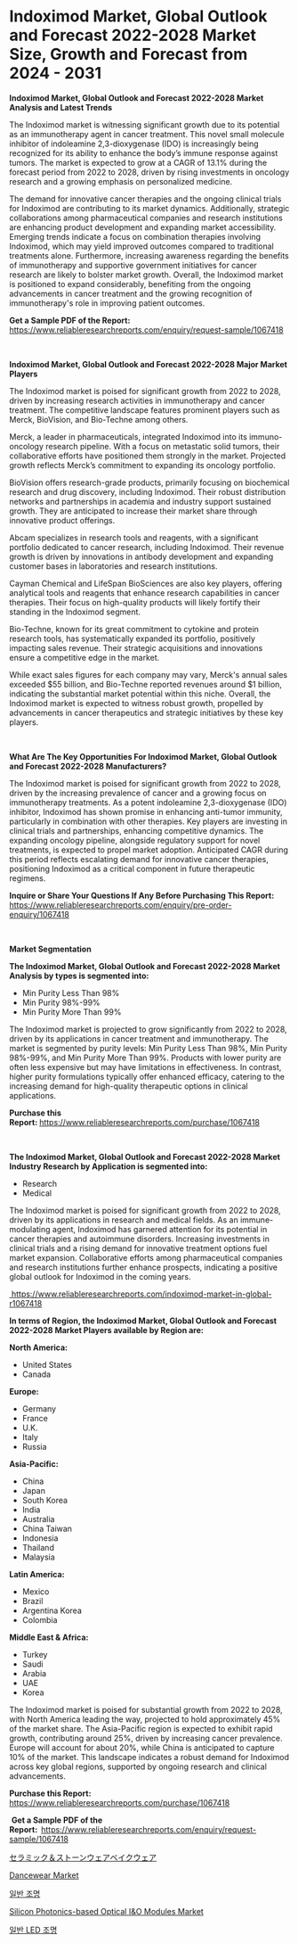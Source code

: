 <p><h1>Indoximod Market, Global Outlook and Forecast 2022-2028 Market Size, Growth and Forecast from 2024 - 2031</h1></p><p><strong>Indoximod Market, Global Outlook and Forecast 2022-2028 Market Analysis and Latest Trends</strong></p>
<p><p>The Indoximod market is witnessing significant growth due to its potential as an immunotherapy agent in cancer treatment. This novel small molecule inhibitor of indoleamine 2,3-dioxygenase (IDO) is increasingly being recognized for its ability to enhance the body’s immune response against tumors. The market is expected to grow at a CAGR of 13.1% during the forecast period from 2022 to 2028, driven by rising investments in oncology research and a growing emphasis on personalized medicine.</p><p>The demand for innovative cancer therapies and the ongoing clinical trials for Indoximod are contributing to its market dynamics. Additionally, strategic collaborations among pharmaceutical companies and research institutions are enhancing product development and expanding market accessibility. Emerging trends indicate a focus on combination therapies involving Indoximod, which may yield improved outcomes compared to traditional treatments alone. Furthermore, increasing awareness regarding the benefits of immunotherapy and supportive government initiatives for cancer research are likely to bolster market growth. Overall, the Indoximod market is positioned to expand considerably, benefiting from the ongoing advancements in cancer treatment and the growing recognition of immunotherapy's role in improving patient outcomes.</p></p>
<p><strong>Get a Sample PDF of the Report:&nbsp;</strong> <a href="https://www.reliableresearchreports.com/enquiry/request-sample/1067418">https://www.reliableresearchreports.com/enquiry/request-sample/1067418</a></p>
<p>&nbsp;</p>
<p><strong>Indoximod Market, Global Outlook and Forecast 2022-2028 Major Market Players</strong></p>
<p><p>The Indoximod market is poised for significant growth from 2022 to 2028, driven by increasing research activities in immunotherapy and cancer treatment. The competitive landscape features prominent players such as Merck, BioVision, and Bio-Techne among others.</p><p>Merck, a leader in pharmaceuticals, integrated Indoximod into its immuno-oncology research pipeline. With a focus on metastatic solid tumors, their collaborative efforts have positioned them strongly in the market. Projected growth reflects Merck’s commitment to expanding its oncology portfolio.</p><p>BioVision offers research-grade products, primarily focusing on biochemical research and drug discovery, including Indoximod. Their robust distribution networks and partnerships in academia and industry support sustained growth. They are anticipated to increase their market share through innovative product offerings.</p><p>Abcam specializes in research tools and reagents, with a significant portfolio dedicated to cancer research, including Indoximod. Their revenue growth is driven by innovations in antibody development and expanding customer bases in laboratories and research institutions.</p><p>Cayman Chemical and LifeSpan BioSciences are also key players, offering analytical tools and reagents that enhance research capabilities in cancer therapies. Their focus on high-quality products will likely fortify their standing in the Indoximod segment.</p><p>Bio-Techne, known for its great commitment to cytokine and protein research tools, has systematically expanded its portfolio, positively impacting sales revenue. Their strategic acquisitions and innovations ensure a competitive edge in the market.</p><p>While exact sales figures for each company may vary, Merck's annual sales exceeded $55 billion, and Bio-Techne reported revenues around $1 billion, indicating the substantial market potential within this niche. Overall, the Indoximod market is expected to witness robust growth, propelled by advancements in cancer therapeutics and strategic initiatives by these key players.</p></p>
<p>&nbsp;</p>
<p><strong>What Are The Key Opportunities For Indoximod Market, Global Outlook and Forecast 2022-2028 Manufacturers?</strong></p>
<p><p>The Indoximod market is poised for significant growth from 2022 to 2028, driven by the increasing prevalence of cancer and a growing focus on immunotherapy treatments. As a potent indoleamine 2,3-dioxygenase (IDO) inhibitor, Indoximod has shown promise in enhancing anti-tumor immunity, particularly in combination with other therapies. Key players are investing in clinical trials and partnerships, enhancing competitive dynamics. The expanding oncology pipeline, alongside regulatory support for novel treatments, is expected to propel market adoption. Anticipated CAGR during this period reflects escalating demand for innovative cancer therapies, positioning Indoximod as a critical component in future therapeutic regimens.</p></p>
<p><strong>Inquire or Share Your Questions If Any Before Purchasing This Report:</strong> <a href="https://www.reliableresearchreports.com/enquiry/pre-order-enquiry/1067418">https://www.reliableresearchreports.com/enquiry/pre-order-enquiry/1067418</a></p>
<p>&nbsp;</p>
<p><strong>Market Segmentation</strong></p>
<p><strong>The Indoximod Market, Global Outlook and Forecast 2022-2028 Market Analysis by types is segmented into:</strong></p>
<p><ul><li>Min Purity Less Than 98%</li><li>Min Purity 98%-99%</li><li>Min Purity More Than 99%</li></ul></p>
<p><p>The Indoximod market is projected to grow significantly from 2022 to 2028, driven by its applications in cancer treatment and immunotherapy. The market is segmented by purity levels: Min Purity Less Than 98%, Min Purity 98%-99%, and Min Purity More Than 99%. Products with lower purity are often less expensive but may have limitations in effectiveness. In contrast, higher purity formulations typically offer enhanced efficacy, catering to the increasing demand for high-quality therapeutic options in clinical applications.</p></p>
<p><strong>Purchase this Report:&nbsp;</strong><a href="https://www.reliableresearchreports.com/purchase/1067418">https://www.reliableresearchreports.com/purchase/1067418</a></p>
<p>&nbsp;</p>
<p><strong>The Indoximod Market, Global Outlook and Forecast 2022-2028 Market Industry Research by Application is segmented into:</strong></p>
<p><ul><li>Research</li><li>Medical</li></ul></p>
<p><p>The Indoximod market is poised for significant growth from 2022 to 2028, driven by its applications in research and medical fields. As an immune-modulating agent, Indoximod has garnered attention for its potential in cancer therapies and autoimmune disorders. Increasing investments in clinical trials and a rising demand for innovative treatment options fuel market expansion. Collaborative efforts among pharmaceutical companies and research institutions further enhance prospects, indicating a positive global outlook for Indoximod in the coming years.</p></p>
<p><a href="https://www.reliableresearchreports.com/indoximod-market-in-global-r1067418">&nbsp;https://www.reliableresearchreports.com/indoximod-market-in-global-r1067418</a></p>
<p><strong>In terms of Region, the Indoximod Market, Global Outlook and Forecast 2022-2028 Market Players available by Region are:</strong></p>
<p>
    <p> <strong> North America: </strong>
        <ul>
            <li>United States</li>
            <li>Canada</li>
        </ul>
        </p> 
    <p> <strong> Europe: </strong>
        <ul>
            <li>Germany</li>
            <li>France</li>
            <li>U.K.</li>
            <li>Italy</li>
            <li>Russia</li>
        </ul>
        </p> 
    <p> <strong> Asia-Pacific: </strong>
        <ul>
            <li>China</li>
            <li>Japan</li>
            <li>South Korea</li>
            <li>India</li>
            <li>Australia</li>
            <li>China Taiwan</li>
            <li>Indonesia</li>
            <li>Thailand</li>
            <li>Malaysia</li>
        </ul>
        </p> 
    <p> <strong> Latin America: </strong>
        <ul>
            <li>Mexico</li>
            <li>Brazil</li>
            <li>Argentina Korea</li>
            <li>Colombia</li>
        </ul>
        </p> 
    <p> <strong> Middle East & Africa: </strong>
        <ul>
            <li>Turkey</li>
            <li>Saudi</li>
            <li>Arabia</li>
            <li>UAE</li>
            <li>Korea</li>
        </ul>
    </p>
    </p>
<p><p>The Indoximod market is poised for substantial growth from 2022 to 2028, with North America leading the way, projected to hold approximately 45% of the market share. The Asia-Pacific region is expected to exhibit rapid growth, contributing around 25%, driven by increasing cancer prevalence. Europe will account for about 20%, while China is anticipated to capture 10% of the market. This landscape indicates a robust demand for Indoximod across key global regions, supported by ongoing research and clinical advancements.</p></p>
<p><strong>Purchase this Report: </strong><a href="https://www.reliableresearchreports.com/purchase/1067418">https://www.reliableresearchreports.com/purchase/1067418</a></p>
<p>&nbsp;<strong>Get a Sample PDF of the Report:&nbsp;&nbsp;</strong><a href="https://www.reliableresearchreports.com/enquiry/request-sample/1067418">https://www.reliableresearchreports.com/enquiry/request-sample/1067418</a></p>
<p><strong></strong></p>
<p><p><a href="https://github.com/mohamedbakry57/Market-Research-Report-List-6/blob/main/440059487526.md">セラミック＆ストーンウェアベイクウェア</a></p><p><a href="https://medium.com/@luke.russell779/dancewear-market-size-share-analysis-growth-trends-forecast-2024-2031-82b5bbf62228">Dancewear Market</a></p><p><a href="https://medium.com/@brendanmata77/%EC%9E%A0%EC%9E%AC%EC%A0%81-%EC%9D%BC%EB%B0%98-%EC%A1%B0%EB%AA%85-%EC%8B%9C%EC%9E%A5-%EA%B8%B0%ED%9A%8C-2024%EB%85%84%EB%B6%80%ED%84%B0-2031%EB%85%84%EA%B9%8C%EC%A7%80-%ED%88%AC%EC%9E%90%EC%9E%90-%EB%B0%8F-%EC%9D%B4%ED%95%B4%EA%B4%80%EA%B3%84%EC%9E%90%EB%A5%BC-%EC%9C%84%ED%95%9C-%EC%8B%9C%EC%9E%A5-%EB%B6%84%EC%84%9D-%EC%98%88%EC%B8%A1-27280ce47bbc">일반 조명</a></p><p><a href="https://issuu.com/reportprime-2/docs/silicon-photonics-based-optical-io-_b7699f36845aa9">Silicon Photonics-based Optical I&O Modules Market</a></p><p><a href="https://medium.com/@brendanmata77/%EC%9D%BC%EB%B0%98-led-%EC%A1%B0%EB%AA%85-%EC%8B%9C%EC%9E%A5-%ED%83%90%EC%83%89-2024%EB%85%84%EB%B6%80%ED%84%B0-2031%EB%85%84%EA%B9%8C%EC%A7%80%EC%9D%98-%EC%A0%84%EB%AC%B8%EA%B0%80-%EB%B6%84%EC%84%9D-%EB%B0%8F-%EC%8B%9C%EC%9E%A5-%EC%98%88%EC%B8%A1-e6126938e7f4">일반 LED 조명</a></p></p>